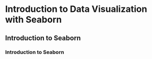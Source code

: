 # Introduction to Data Visualization with Seaborn

## Introduction to Seaborn

### Introduction to Seaborn
